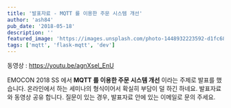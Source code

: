 ```yaml
---
title: '발표자료 - MQTT 를 이용한 주문 시스템 개선'
author: 'ash84'
pub_date: '2018-05-18'
description: ''
featured_image: 'https://images.unsplash.com/photo-1448932223592-d1fc686e76ea?ixlib=rb-0.3.5&ixid=eyJhcHBfaWQiOjEyMDd9&s=0cbf6407ba0ece1ef6ba9eb7230137a6&auto=format&fit=crop&w=1949&q=80'
tags: ['mqtt', 'flask-mqtt', 'dev']
---
```


<script async class="speakerdeck-embed" data-id="8726a44d88f5487682a1f1a9f319c6d4" data-ratio="1.77777777777778" src="//speakerdeck.com/assets/embed.js"></script>

동영상 : https://youtu.be/agnXsel_EnU

EMOCON 2018 SS 에서 **MQTT 를 이용한 주문 시스템 개선** 이라는 주제로 발표를 했습니다. 온라인에서 하는 세미나의 형식이어서 확실히 부담이 덜 하긴 하네요. 발표자료와 동영상 공유 합니다. 질문이 있는 경우, 발표자료 안에 있는 이메일로 문의 주세요. 
